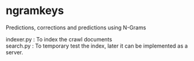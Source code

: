 # ngramkeys
Predictions, corrections and predictions using N-Grams  

indexer.py : To index the crawl documents  
search.py : To temporary test the index, later it can be implemented as a server.
